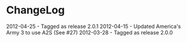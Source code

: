 ChangeLog
=========

2012-04-25 - Tagged as release 2.0.1
2012-04-15 - Updated America's Army 3 to use A2S (See #27)
2012-03-28 - Tagged as release 2.0.0
